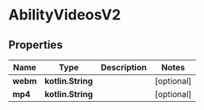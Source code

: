 
# AbilityVideosV2

## Properties
Name | Type | Description | Notes
------------ | ------------- | ------------- | -------------
**webm** | **kotlin.String** |  |  [optional]
**mp4** | **kotlin.String** |  |  [optional]



